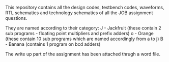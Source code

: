 This repository contains all the design codes, testbench codes, waveforms, RTL schematics and technology schematics of all the JOB assignment questions.  

They are named according to their category:
J - Jackfruit (these contain 2 sub programs - floating point multipliers and prefix adders)
o - Orange (these contain 10 sub programs which are named accordingly from a to j)
B - Banana (contains 1 program on bcd adders)

The write up part of the assignment has been attached thrugh a word file. 
